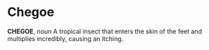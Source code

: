 # Chegoe

**CHEGOE**, _noun_ A tropical insect that enters the skin of the feet and multiplies incredibly, causing an itching.